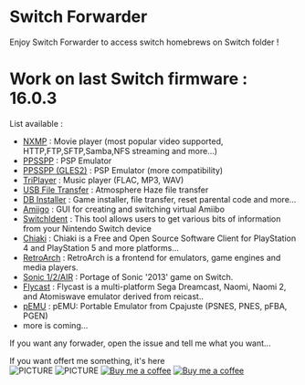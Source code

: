 # Switch Forwarder

Enjoy Switch Forwarder to access switch homebrews on Switch folder !

# Work on last Switch firmware : 16.0.3

List available :
* [NXMP](https://github.com/proconsule/nxmp) : Movie player (most popular video supported, HTTP,FTP,SFTP,Samba,NFS streaming and more...)
* [PPSSPP](https://www.ppsspp.org/legacybuilds) : PSP Emulator
* [PPSSPP (GLES2)](https://www.ppsspp.org/legacybuilds) : PSP Emulator (more compatibility)
* [TriPlayer](https://github.com/tallbl0nde/TriPlayer) : Music player (FLAC, MP3, WAV)
* [USB File Transfer](https://github.com/Atmosphere-NX/Atmosphere) : Atmosphere Haze file transfer
* [DB Installer](https://github.com/rashevskyv/dbi) : Game installer, file transfer, reset parental code and more...
* [Amiigo](https://github.com/CompSciOrBust/Amiigo) :  GUI for creating and switching virtual Amiibo
* [SwitchIdent](https://github.com/joel16/SwitchIdent) : This tool allows users to get various bits of information from your Nintendo Switch device
* [Chiaki](https://git.sr.ht/~thestr4ng3r/chiaki) : Chiaki is a Free and Open Source Software Client for PlayStation 4 and PlayStation 5 and more platforms...
* [RetroArch](https://www.retroarch.com/) : RetroArch is a frontend for emulators, game engines and media players.
* [Sonic 1/2/AIR](https://github.com/Rubberduckycooly/Sonic-1-2-2013-Decompilation) : Portage of Sonic '2013' game on Switch.
* [Flycast](https://github.com/flyinghead/flycast) : Flycast is a multi-platform Sega Dreamcast, Naomi, Naomi 2, and Atomiswave emulator derived from reicast..
* [pEMU](https://github.com/Cpasjuste/pemu) : pEMU: Portable Emulator from Cpajuste (PSNES, PNES, pFBA, PGEN)
* more is coming...

If you want any forwader, open the issue and tell me what you want...

If you want offert me something, it's here  
![PICTURE](https://img.shields.io/github/downloads/chronoss09/Switch-Forwarder/total) ![PICTURE](https://img.shields.io/github/downloads/chronoss09/Switch-Forwarder/16.0.3/total)  [![Buy me a coffee](https://img.shields.io/badge/Donate-Paypal-blue.svg)](https://www.paypal.com/paypalme/chronoss01)  [![Buy me a coffee](https://img.shields.io/badge/Donate-Kofi-orange.svg)](https://ko-fi.com/chronoss)
